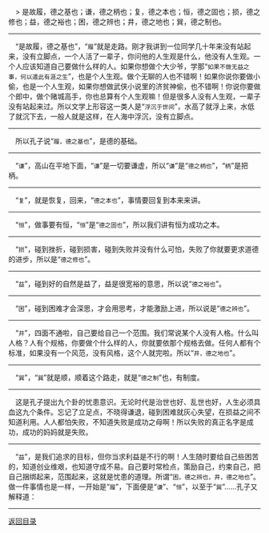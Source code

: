 &emsp;> 是故履，德之基也；谦，德之柄也；复，德之本也；恒，德之固也；损，德之修也；益，德之裕也；困，德之辨也；井，德之地也；巽，德之制也。
___
&emsp;“是故履，德之基也”，“``履``”就是走路。刚才我讲到一位同学几十年来没有站起来，没有立脚点，一个人活了一辈子，你问他的人生观是什么，他没有人生观。一个人应该知道自己要做什么样的人。如果你想做个大少爷，学那“``如果不做无益之事，何以遣此有涯之生``”，也是个人生观。做个无聊的人也不错啊！如果你说你要做小偷，也是一个人生观，如果你想做武侠小说里的济贫神偷，也不错啊！你说你要做个郎中，做个赌城高手，你也总算有个人生观嘛！但是很多人没有人生观，一辈子没有站起来过。所以文学上形容这一类人是“``浮沉于世间``”，水高了就浮上来，水低了就沉下去，一般人就是这样，在人海中浮沉，没有立脚点。
___
&emsp;所以孔子说“``履，德之基也``”，是德的基础。
___
&emsp;“``谦``”，高山在平地下面，“``谦``”是一切要谦虚，所以“``谦``”是“``德之柄也``”，“``柄``”是把柄。
___
&emsp;“``复``”，就是恢复，回来，“``德之本也``”，事情要回复到本来来讲。
___
&emsp;“``恒``”，做事要有恒，“``恒``”是“``德之固也``”，所以我们讲有恒为成功之本。
___
&emsp;“``损``”，碰到挫折，碰到损害，碰到失败并没有什么可怕，失败了你就要更求道德的进步，所以是“``德之修也``”。
___
&emsp;“``益``”，碰到好的自然是益了，益是很宽裕的意思，所以说“``德之裕也``”。
___
&emsp;“``困``”，碰到困难才会深思，才会用思考，才能激励上进，所以说是“``德之辨也``”。
___
&emsp;“``井``”，四面不通啦，自己要给自己一个范围。我们常说某个人没有人格。什么叫人格？人有个规格，你要做个什么样的人，你就要依那个规格去做。任何人都有个标准，如果没有一个风范，没有风格，这个人就完啦。所以“``井，德之地也``”。
___
&emsp;“``巽``”，“``巽``”就是顺，顺着这个路走，就是“``德之制``”也，有制度。
___
&emsp;这是孔子提出九个卦的忧患意识。无论时代是治世也好、乱世也好，人生必须具血这九个条件。忘记了立足点，不晓得谦退，碰到困难就灰心失望，在损益之间不知道利用。人人都怕失败，不知道失败是成功之母啊！所以失败的真正名字是成功，成功的妈妈就是失败。
___
&emsp;“``益``”，是我们追求的目标，但你当求利益是不行的啊！人生随时要给自己些困苦的，知道创业维艰，也知道守成不易。自己要时常检点，策励自己，约束自己，把自己捆绑起来，范围起来，这就是忧患的道理。所谓“``困，德之辨也，井，德之地也``”。做一件事情也是一样，一开始是“``履``”，下面便是“``谦``”、“``恒``”，以至于“``巽``”……孔子又解释道：
___
[返回目录](../../master/README.md#目录)